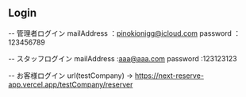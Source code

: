 ## Login
-- 管理者ログイン
mailAddress ：pinokionigg@icloud.com
password    ：123456789

-- スタッフログイン
mailAddress :aaa@aaa.com
password    :123123123

-- お客様ログイン
url(testCompany) → https://next-reserve-app.vercel.app/testCompany/reserver
